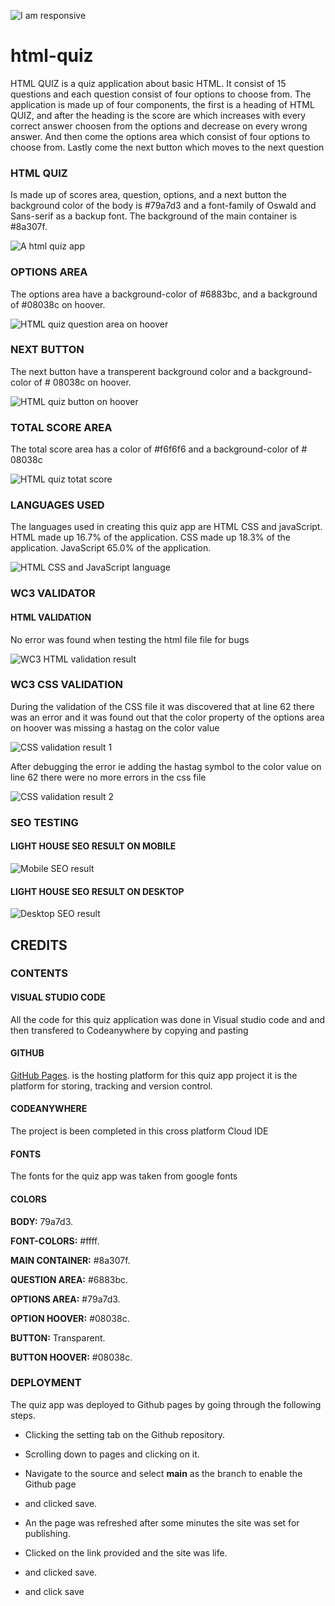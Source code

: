 ![I am responsive](assets/image/responsive.png.png)

# html-quiz
HTML QUIZ is a quiz application about basic HTML.
It consist of 15 questions and each question consist of four options to choose from.
The application is made up of four components, the first is a heading of HTML QUIZ,
and after the heading is the score are which increases with every correct answer choosen
from the options and decrease on every wrong answer.
And then come the options area which consist of four options to choose from.
Lastly come the next button which moves to the next question

### HTML QUIZ
Is made up of scores area, question, options, and a next button
the background color of the body is #79a7d3 and a font-family of
Oswald and Sans-serif as a backup font.
The background of the main container is #8a307f.

![A html quiz app ](assets/image/html-quiz.png)

### OPTIONS AREA

The options area have a background-color of #6883bc, and a
background of #08038c on hoover.

![HTML quiz question area on hoover](assets/image/on-hoover.png)

### NEXT BUTTON
The next button have a transperent background color and 
a background-color of # 08038c on hoover.

![HTML quiz button on hoover](assets/image/button-hoover.png)

### TOTAL SCORE AREA

The total score area has a color of #f6f6f6 and a  background-color
of # 08038c

![HTML quiz totat score](assets/image/total-score.png)

### LANGUAGES USED

The languages used in creating this quiz app are HTML CSS and javaScript.
HTML made up 16.7% of the application.
CSS made up 18.3% of the application.
JavaScript 65.0% of the application.

![HTML CSS and JavaScript language](assets/image/languages.png)

### WC3 VALIDATOR

#### HTML VALIDATION
No error was found when testing the html file file for bugs

![WC3 HTML validation result](assets/image/html-validator.png)

### WC3 CSS VALIDATION
During the validation of the CSS file it was discovered that at line 62 
there was an error and it was found out that the color property of the options 
area on hoover was missing a hastag on the color value

![CSS validation result 1](assets/image/css-validator-error.png)

After debugging the error ie adding the hastag symbol to the color value on 
line 62 there were no more errors in the css file

![CSS validation result 2](assets/image/css-validato-correct.png)

### SEO TESTING

#### LIGHT HOUSE SEO RESULT ON MOBILE

![Mobile SEO result](assets/image/mobile-performance.png)

#### LIGHT HOUSE SEO RESULT ON DESKTOP

![Desktop SEO result](assets/image/desktop-performance.png)

## CREDITS

### CONTENTS
#### VISUAL STUDIO CODE
All the code for this quiz application was done in Visual studio code and 
and then transfered to Codeanywhere by copying and pasting 

#### GITHUB
[GitHub Pages](assets/https://pages.github.com/). is the hosting platform for this quiz app project it is the platform
for storing, tracking and version control.

#### CODEANYWHERE
The project is been completed in this cross platform Cloud IDE

#### FONTS
The fonts for the quiz app was taken from google fonts

#### COLORS

**BODY:** 79a7d3.

**FONT-COLORS:** #ffff.

**MAIN CONTAINER:** #8a307f.

**QUESTION AREA:** #6883bc.

**OPTIONS AREA:** #79a7d3.

**OPTION HOOVER:** #08038c.

**BUTTON:** Transparent.

**BUTTON HOOVER:** #08038c.

### DEPLOYMENT
The quiz app was deployed to Github pages by going through the following steps.

+ Clicking the setting tab on the Github repository.

+ Scrolling down to pages and clicking on it.

+ Navigate to the source and select **main** as the branch to enable the Github page

+ and clicked save.

+ An the page was refreshed after some minutes the site was set for publishing.

+ Clicked on the link provided and the site was life.
+ and clicked save.
+ and click save


